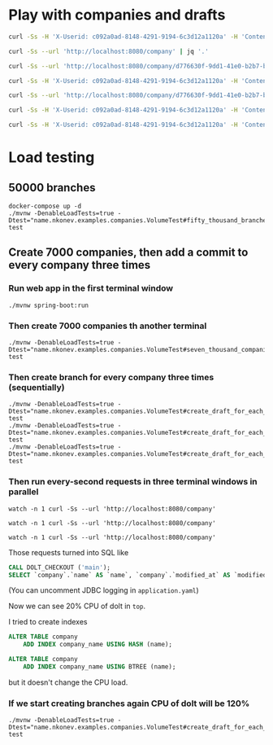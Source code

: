 # Play with companies and drafts
```bash
curl -Ss -H 'X-Userid: c092a0ad-8148-4291-9194-6c3d12a1120a' -H 'Content-Type: application/json' -X POST -d '{"name": "Third company", "metadata": {"a": "b", "c": 1}}' --url 'http://localhost:8080/company' | jq '.'

curl -Ss --url 'http://localhost:8080/company' | jq '.'

curl -Ss --url 'http://localhost:8080/company/d776630f-9dd1-41e0-b2b7-b4077a40cb84'

curl -Ss -H 'X-Userid: c092a0ad-8148-4291-9194-6c3d12a1120a' -H 'Content-Type: application/json' -X POST --url 'http://localhost:8080/company/d776630f-9dd1-41e0-b2b7-b4077a40cb84/draft' | jq '.'

curl -Ss --url 'http://localhost:8080/company/d776630f-9dd1-41e0-b2b7-b4077a40cb84/drafts' | jq '.'

curl -Ss -H 'X-Userid: c092a0ad-8148-4291-9194-6c3d12a1120a' -H 'Content-Type: application/json' -X PUT -d '{"message": "Patch note", "company": { "name": "Third company patched 100505"}}' --url 'http://localhost:8080/company/d776630f-9dd1-41e0-b2b7-b4077a40cb84/draft/88b03065-71cd-4a6d-b717-78f779402a8b' | jq '.'

curl -Ss -H 'X-Userid: c092a0ad-8148-4291-9194-6c3d12a1120a' -H 'Content-Type: application/json' -X PUT -d '{"message": "Approve note"}' --url 'http://localhost:8080/company/d776630f-9dd1-41e0-b2b7-b4077a40cb84/draft/88b03065-71cd-4a6d-b717-78f779402a8b/approve' | jq '.'

```

# Load testing

## 50000 branches
```
docker-compose up -d
./mvnw -DenableLoadTests=true -Dtest="name.nkonev.examples.companies.VolumeTest#fifty_thousand_branches" test
```


## Create 7000 companies, then add a commit to every company three times
### Run web app in the first terminal window
```
./mvnw spring-boot:run
```

### Then create 7000 companies th another terminal
```
./mvnw -DenableLoadTests=true -Dtest="name.nkonev.examples.companies.VolumeTest#seven_thousand_companies" test
```

### Then create branch for every company three times (sequentially)
```
./mvnw -DenableLoadTests=true -Dtest="name.nkonev.examples.companies.VolumeTest#create_draft_for_each_company" test
./mvnw -DenableLoadTests=true -Dtest="name.nkonev.examples.companies.VolumeTest#create_draft_for_each_company" test
./mvnw -DenableLoadTests=true -Dtest="name.nkonev.examples.companies.VolumeTest#create_draft_for_each_company" test
```

### Then run every-second requests in three terminal windows in parallel
```
watch -n 1 curl -Ss --url 'http://localhost:8080/company'
```

```
watch -n 1 curl -Ss --url 'http://localhost:8080/company'
```

```
watch -n 1 curl -Ss --url 'http://localhost:8080/company'
```

Those requests turned into SQL like
```sql
CALL DOLT_CHECKOUT ('main');
SELECT `company`.`name` AS `name`, `company`.`modified_at` AS `modified_at`, `company`.`id` AS `id`, `company`.`bank_account` AS `bank_account`, `company`.`estimated_size` AS `estimated_size` FROM `company` ORDER BY `company`.`name` ASC LIMIT 0, 20
```

(You can uncomment JDBC logging in `application.yaml`)

Now we can see 20% CPU of dolt in `top`.

I tried to create indexes
```sql
ALTER TABLE company
    ADD INDEX company_name USING HASH (name);

ALTER TABLE company
    ADD INDEX company_name USING BTREE (name);
```
but it doesn't change the CPU load.


### If we start creating branches again CPU of dolt will be 120%
```
./mvnw -DenableLoadTests=true -Dtest="name.nkonev.examples.companies.VolumeTest#create_draft_for_each_company" test
```
